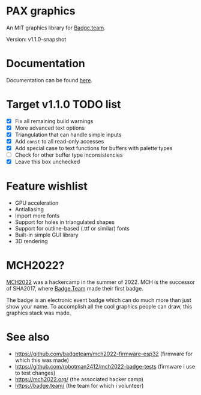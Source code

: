 # PAX graphics
An MIT graphics library for [Badge.team](https://badge.team/).

Version: v1.1.0-snapshot

# Documentation
Documentation can be found [here](docs).

# Target v1.1.0 TODO list
- [x] Fix all remaining build warnings
- [x] More advanced text options
- [x] Triangulation that can handle simple inputs
- [x] Add `const` to all read-only accesses
- [x] Add special case to text functions for buffers with palette types
- [ ] Check for other buffer type inconsistencies
- [x] Leave this box unchecked

# Feature wishlist
- GPU acceleration
- Antialiasing
- Import more fonts
- Support for holes in triangulated shapes
- Support for outline-based (.ttf or similar) fonts
- Built-in simple GUI library
- 3D rendering

# MCH2022?
[MCH2022](https://mch2022.org/) was a hackercamp in the summer of 2022.
MCH is the successor of SHA2017, where [Badge.Team](https://badge.team/) made their first badge.

The badge is an electronic event badge which can do much more than just show your name.
To accomplish all the cool graphics people can draw, this graphics stack was made.

# See also
- https://github.com/badgeteam/mch2022-firmware-esp32 (firmware for which this was made)
- https://github.com/robotman2412/mch2022-badge-tests (firmware i use to test changes)
- https://mch2022.org/ (the associated hacker camp)
- https://badge.team/  (the team for which i volunteer)

